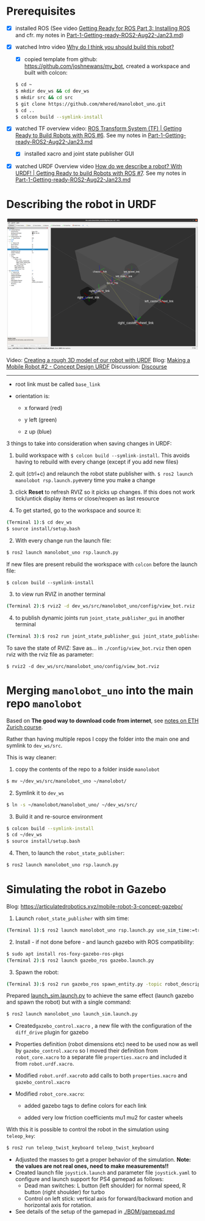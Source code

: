 # 

# Prerequisites

- [x] installed ROS (See video [Getting Ready for ROS Part 3: Installing ROS](https://articulatedrobotics.xyz/ready-for-ros-3-installing-ros/) and cfr. my notes in [Part-1-Getting-ready-ROS2-Aug22-Jan23.md](Part-1-Getting-ready-ROS2-Aug22-Jan23.md))

- [x] watched Intro video [Why do I think you should build this robot?](https://www.youtube.com/watch?v=OWeLUSzxMsw&t=0s)

  - [x] copied template from github: https://github.com/joshnewans/my_bot, created a workspace and built with colcon:
  
  ```bash
  $ cd ~ 
  $ mkdir dev_ws && cd dev_ws
  $ mkdir src && cd src
  $ git clone https://github.com/mhered/manolobot_uno.git
  $ cd ..
  $ colcon build --symlink-install
  ```
  
- [x] watched TF overview video: [ROS Transform System (TF) | Getting Ready to Build Robots with ROS #6](https://www.youtube.com/watch?v=QyvHhY4Y_Y8&t=0s). See my notes in [Part-1-Getting-ready-ROS2-Aug22-Jan23.md](Part-1-Getting-ready-ROS2-Aug22-Jan23.md)

  * [x] installed xacro and joint state publisher GUI

- [x] watched URDF Overview video [How do we describe a robot? With URDF! | Getting Ready to build Robots with ROS #7](https://www.youtube.com/watch?v=CwdbsvcpOHM). See my notes in [Part-1-Getting-ready-ROS2-Aug22-Jan23.md](Part-1-Getting-ready-ROS2-Aug22-Jan23.md)

# Describing the robot in URDF

![](./assets/images/URDF.png)

Video: [Creating a rough 3D model of our robot with URDF](https://youtu.be/BcjHyhV0kIs) 
Blog: [Making a Mobile Robot #2 - Concept Design URDF](https://articulatedrobotics.xyz/mobile-robot-2-concept-urdf/) 
Discussion: [Discourse](https://discourse.articulatedrobotics.xyz/t/discussion-concept-design-urdf-making-a-mobile-robot-pt-2/27) 

---

* root link must be called `base_link`
* orientation is:

  - x forward (red)

  - y left (green)

  - z up (blue)

3 things to take into consideration when saving changes in URDF:

1. build workspace with `$ colcon build --symlink-install`. This avoids having to rebuild with every change (except if you add new files)

2. quit (ctrl+c) and relaunch the robot state publisher with. `$ ros2 launch manolobot rsp.launch.py`every time you make a change

3. click **Reset** to refresh RVIZ so it picks up changes. If this does not work tick/untick display items or close/reopen as last resource

1. To get started, go to the workspace and source it:

```bash
(Terminal 1):$ cd dev_ws
$ source install/setup.bash
```

2. With every change run the launch file:

```bash
$ ros2 launch manolobot_uno rsp.launch.py
```

If new files are present rebuild the workspace with `colcon` before the launch file:

```
$ colcon build --symlink-install
```

3. to view run RVIZ in another terminal

```bash
(Terminal 2):$ rviz2 -d dev_ws/src/manolobot_uno/config/view_bot.rviz
```

4. to publish dynamic joints run `joint_state_publisher_gui` in another terminal 

```bash
(Terminal 3):$ ros2 run joint_state_publisher_gui joint_state_publisher_gui
```

To save the state of RVIZ: Save as... in `./config/view_bot.rviz` then open rviz with the rviz file as parameter:

```
$ rviz2 -d dev_ws/src/manolobot_uno/config/view_bot.rviz
```

# Merging `manolobot_uno` into the main repo `manolobot` 

Based on **The good way to download code from internet**, see [notes on ETH Zurich course](https://github.com/mhered/ROS-notes/blob/main/ROS-notes/ROS_ETH_Zurich_L1.md). 

Rather than having multiple repos I copy the folder into the main one and symlink to `dev_ws/src`. 

This is way cleaner:

1. copy the contents of the repo to a folder inside `manolobot`

```bash
$ mv ~/dev_ws/src/manolobot_uno ~/manolobot/
```

2. Symlink it to `dev_ws`

```bash
$ ln -s ~/manolobot/manolobot_uno/ ~/dev_ws/src/
```

3. Build it and re-source environment

```bash
$ colcon build --symlink-install
$ cd ~/dev_ws
$ source install/setup.bash
```

4. Then, to launch the `robot_state_publisher`:

```bash
$ ros2 launch manolobot_uno rsp.launch.py
```

# Simulating the robot in Gazebo

Blog: https://articulatedrobotics.xyz/mobile-robot-3-concept-gazebo/

1. Launch `robot_state_publisher` with sim time:

```bash
(Terminal 1):$ ros2 launch manolobot_uno rsp.launch.py use_sim_time:=true
```

2. Install - if not done before - and launch gazebo with ROS compatibility:

```bash
$ sudo apt install ros-foxy-gazebo-ros-pkgs
(Terminal 2):$ ros2 launch gazebo_ros gazebo.launch.py
```

3. Spawn the robot:

```bash
(Terminal 3):$ ros2 run gazebo_ros spawn_entity.py -topic robot_description -entity manolobot
```

Prepared  [launch_sim.launch.py](./manolobot_uno/launch/launch_sim.launch.py) to achieve the same effect (launch gazebo and spawn the robot) but with a single command:

```bash
$ ros2 launch manolobot_uno launch_sim.launch.py
```

* Created`gazebo_control.xacro` , a new file with the configuration of the `diff_drive` plugin for gazebo

* Properties definition (robot dimensions etc) need to be used now as well by `gazebo_control.xacro` so I moved their definition from `robot_core.xacro` to a separate file `properties.xacro`  and included it from `robot.urdf.xacro`.

* Modified `robot.urdf.xacro`to add calls to both `properties.xacro` and `gazebo_control.xacro`

* Modified `robot_core.xacro`:

  * added gazebo tags to define colors for each link

  * added very low friction coefficients mu1 mu2 for caster wheels

With this it is possible to control the robot in the simulation using `teleop_key`:

```bash
$ ros2 run teleop_twist_keyboard teleop_twist_keyboard
```

* Adjusted the masses to get a proper behavior of the simulation. **Note: the values are not real ones, need to make measurements!!**
* Created launch file `joystick.launch` and parameter file `joystick.yaml` to configure and launch support for PS4 gamepad as follows: 
  *  Dead man switches: L button (left shoulder) for normal speed, R button (right shoulder) for turbo
  * Control on left stick: vertical axis for forward/backward motion and horizontal axis for rotation. 
* See details of the setup of the gamepad in [./BOM/gamepad.md](./BOM/gamepad.md)
